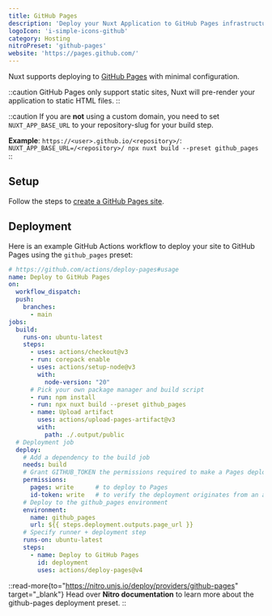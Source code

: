 ```yaml
---
title: GitHub Pages
description: 'Deploy your Nuxt Application to GitHub Pages infrastructure.'
logoIcon: 'i-simple-icons-github'
category: Hosting
nitroPreset: 'github-pages'
website: 'https://pages.github.com/'
---
```


Nuxt supports deploying to [GitHub Pages](https://pages.github.com/) with minimal configuration.

::caution
GitHub Pages only support static sites, Nuxt will pre-render your application to static HTML files.
::

::caution
If you are **not** using a custom domain, you need to set `NUXT_APP_BASE_URL` to your repository-slug for your build step.

**Example**: `https://<user>.github.io/<repository>/`: `NUXT_APP_BASE_URL=/<repository>/ npx nuxt build --preset github_pages`
::

## Setup

Follow the steps to [create a GitHub Pages site](https://docs.github.com/en/pages/getting-started-with-github-pages/creating-a-github-pages-site).

## Deployment

Here is an example GitHub Actions workflow to deploy your site to GitHub Pages using the `github_pages` preset:

```yaml [.github/workflows/deploy.yml]
# https://github.com/actions/deploy-pages#usage
name: Deploy to GitHub Pages
on:
  workflow_dispatch:
  push:
    branches:
      - main
jobs:
  build:
    runs-on: ubuntu-latest
    steps:
      - uses: actions/checkout@v3
      - run: corepack enable
      - uses: actions/setup-node@v3
        with:
          node-version: "20"
      # Pick your own package manager and build script
      - run: npm install
      - run: npx nuxt build --preset github_pages
      - name: Upload artifact
        uses: actions/upload-pages-artifact@v3
        with:
          path: ./.output/public
  # Deployment job
  deploy:
    # Add a dependency to the build job
    needs: build
    # Grant GITHUB_TOKEN the permissions required to make a Pages deployment
    permissions:
      pages: write      # to deploy to Pages
      id-token: write   # to verify the deployment originates from an appropriate source
    # Deploy to the github_pages environment
    environment:
      name: github_pages
      url: ${{ steps.deployment.outputs.page_url }}
    # Specify runner + deployment step
    runs-on: ubuntu-latest
    steps:
      - name: Deploy to GitHub Pages
        id: deployment
        uses: actions/deploy-pages@v4
```

::read-more{to="https://nitro.unjs.io/deploy/providers/github-pages" target="_blank"}
Head over **Nitro documentation** to learn more about the github-pages deployment preset.
::

